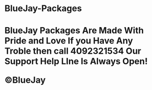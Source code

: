 # BlueJay-Packages

<h1>BlueJay Packages Are Made With Pride and Love If you Have Any Troble then call 4092321534 Our Support Help LIne Is Always Open!
  
  
©️BlueJay
